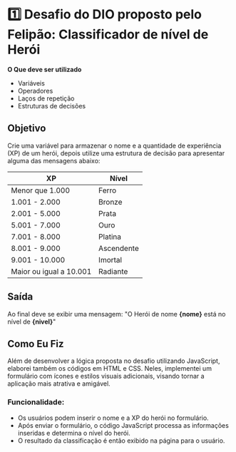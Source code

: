 # 1️⃣ Desafio do DIO proposto pelo Felipão: Classificador de nível de Herói

**O Que deve ser utilizado**

- Variáveis
- Operadores
- Laços de repetição
- Estruturas de decisões

## Objetivo

Crie uma variável para armazenar o nome e a quantidade de experiência (XP) de um herói, depois utilize uma estrutura de decisão para apresentar alguma das mensagens abaixo:


| XP                    | Nível      |
|-----------------------|------------|
| Menor que 1.000       | Ferro      |
| 1.001 - 2.000         | Bronze     |
| 2.001 - 5.000         | Prata      |
| 5.001 - 7.000         | Ouro       |
| 7.001 - 8.000         | Platina    |
| 8.001 - 9.000         | Ascendente |
| 9.001 - 10.000        | Imortal    |
| Maior ou igual a 10.001 | Radiante  |

## Saída

Ao final deve se exibir uma mensagem:
"O Herói de nome **{nome}** está no nível de **{nivel}**"

## Como Eu Fiz

Além de desenvolver a lógica proposta no desafio utilizando JavaScript, elaborei também os códigos em HTML e CSS. Neles, implementei um formulário com ícones e estilos visuais adicionais, visando tornar a aplicação mais atrativa e amigável.

### Funcionalidade:

- Os usuários podem inserir o nome e a XP do herói no formulário.
- Após enviar o formulário, o código JavaScript processa as informações inseridas e determina o nível do herói.
- O resultado da classificação é então exibido na página para o usuário.
